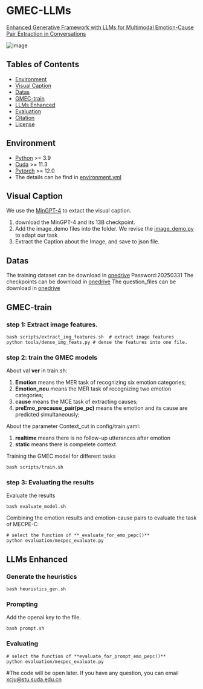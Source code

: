 # GMEC-LLMs
[Enhanced Generative Framework with LLMs for Multimodal Emotion-Cause Pair Extraction in Conversations](https://ieeexplore.ieee.org/abstract/document/10891643)

![image](https://github.com/user-attachments/assets/87df521d-2438-45df-8ff7-9d2425a7ecc0)

## Tables of Contents
- [Environment](#Environment)
- [Visual Caption](#VisualCaption)
- [Datas](#Datas)
- [GMEC-train](#GMEC)
- [LLMs Enhanced](#enhance)
- [Evaluation](#evaluation)
- [Citation](#citation)
- [License](#license)

## Environment  <a name="Environment"></a>

* [Python](https://www.python.org/downloads/) >= 3.9
* [Cuda](https://developer.nvidia.com/cuda-toolkit) >= 11.3
* [Pytorch](https://pytorch.org/get-started/locally/) >= 12.0
* The details can be find in [environment.yml](environment.yml)


## Visual Caption <a name="VisualCaption"></a>
We use the [MinGPT-4](https://github.com/ai-liam/NLP-MiniGPT-4) to extact the visual caption.
1. download the MinGPT-4 and its 13B checkpoint.
2. Add the image_demo files into the folder. We revise the [image_demo.py](MinGPT-4/image_demo.py) to adapt our task
3. Extract the Caption about the Image, and save to json file.

## Datas <a name="Datas"></a>
The training dataset can be download in [onedrive](https://stusudaeducn-my.sharepoint.com/:f:/g/personal/xcju_stu_suda_edu_cn/Em4vHgaxAZJNjXfgjb_NUIABNVAfAxkyln5-QywysnxIXw?e=8wlPAn)  Password:20250331
The checkpoints can be download in [onedrive](https://stusudaeducn-my.sharepoint.com/:f:/g/personal/xcju_stu_suda_edu_cn/EiWqwxFSGRhKnbL6btk2vagB7TbprWQh7jNB78JKmidyCw?e=DqbVKw)
The question_files can be download in [onedrive](https://stusudaeducn-my.sharepoint.com/:f:/g/personal/xcju_stu_suda_edu_cn/EpzMxFSq5fRMs99VU3KHyl8Brnsfe7Xlw-lGvMWlG9N9cg?e=Axt4Y9)
## GMEC-train <a name="GMEC"></a>
### step 1: Extract image features.
```
bash scripts/extract_img_features.sh  # extract image features
python tools/dense_img_feats.py # dense the features into one file.
```
### step 2: train the GMEC models
About val **ver** in train.sh:  
1. **Emotion** means the MER task of recognizing six emotion categories;  
2. **Emotion_neu** means the MER task of recognizing two emotion categories;  
3. **cause** means the MCE task of extracting causes;  
4. **preEmo_precause_pair(pe_pc)** means the emotion and its cause are predicted simultaneously;  

About the parameter Context_cut in config/train.yaml:
1. **realtime** means there is no follow-up utterances after emotion
2. **static** means there is compelete context.

Training the GMEC model for different tasks  
```
bash scripts/train.sh
```
### step 3: Evaluating the results
Evaluate the results
```
bash evaluate_model.sh
```

Combining the emotion results and emotion-cause pairs to evaluate the task of MECPE-C
```
# select the function of **_evaluate_for_emo_pepc()** 
python evaluation/mecpec_evaluate.py 
```

## LLMs Enhanced <a name="enhance"></a>
### Generate the  heuristics 
 ```
bash heuristics_gen.sh
```

### Prompting 
Add the openai key to the file.
```
bash prompt.sh
```


### Evaluating
```
# select the function of **evaluate_for_prompt_emo_pepc()** 
python evaluation/mecpec_evaluate.py 
```



#The code will be open later. If you have any question, you can email xcju@stu.suda.edu.cn
